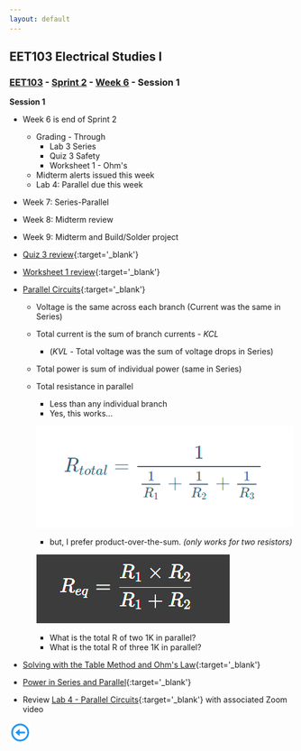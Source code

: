 ```yaml
---
layout: default
---
```


## EET103 Electrical Studies I

### [EET103](../../../) - [Sprint 2](../../) - [Week 6](../) - Session 1

**Session 1**

- Week 6 is end of Sprint 2
    - Grading - Through
        - Lab 3 Series
        - Quiz 3 Safety
        - Worksheet 1 - Ohm's
    - Midterm alerts issued this week
    - Lab 4: Parallel due this week
- Week 7: Series-Parallel
- Week 8: Midterm review
- Week 9: Midterm and Build/Solder project

- [Quiz 3 review](https://forms.office.com/Pages/DesignPageV2.aspx?origin=NeoPortalPage&subpage=design&collectionid=n11gwqsxu7fopf84cx7kng&id=7d-nLF6sb0SVV1dHONw2EJ6w58fEsdNChe_qBQ1MBUdUNks0S1ZUS08yVFhBN0cySFJFVEJNWkxYTi4u){:target='_blank'}

- [Worksheet 1 review](https://forms.office.com/Pages/DesignPageV2.aspx?origin=NeoPortalPage&subpage=design&collectionid=n11gwqsxu7fopf84cx7kng&id=7d-nLF6sb0SVV1dHONw2EJ6w58fEsdNChe_qBQ1MBUdUOTBQMTg1MUVSTFlRUEJPVDY0UTZLUktWQS4u){:target='_blank'}


- [Parallel Circuits](https://www.allaboutcircuits.com/textbook/direct-current/chpt-5/simple-parallel-circuits/){:target='_blank'}
    - Voltage is the same across each branch (Current was the same in Series)
    - Total current is the sum of branch currents - *KCL*
        - (*KVL* - Total voltage was the sum of voltage drops in Series)
    - Total power is sum of individual power (same in Series)
    - Total resistance in parallel
        - Less than any individual branch
        - Yes, this works...

        ![alt text](parallel_total_R.png)

        - but, I prefer product-over-the-sum. *(only works for two resistors)*

        ![alt text](product-over-sum.png)

        - What is the total R of two 1K in parallel?
        - What is the total R of three 1K in parallel?     

- [Solving with the Table Method and Ohm's Law](https://www.allaboutcircuits.com/textbook/direct-current/chpt-5/solving-series-and-parallel-circuits-with-the-table-method-and-ohms-law/){:target='_blank'}

- [Power in Series and Parallel](https://www.allaboutcircuits.com/textbook/direct-current/chpt-5/power-calculations/){:target='_blank'}

- Review [Lab 4 - Parallel Circuits](../../../labs/l04_parallel_circuits/){:target='_blank'} with associated Zoom video

[![back button](../../../back_button.png)](../)


